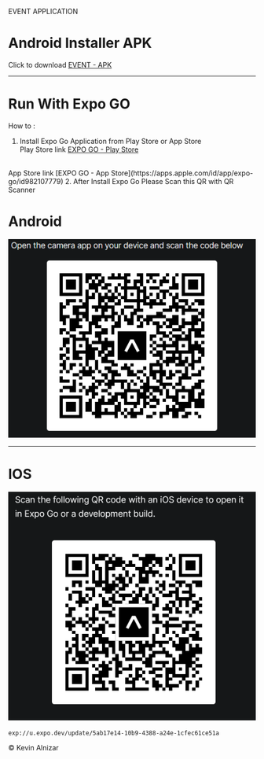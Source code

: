 EVENT APPLICATION

# Android Installer APK 
Click to download [EVENT - APK](https://github.com/kevinxcode/publish-app/raw/main/apk/ct-event_v7.apk)

-----

# Run With Expo GO
How to : 
1. Install Expo Go Application from Play Store or App Store
<br>Play Store link [EXPO GO - Play Store](https://play.google.com/store/apps/details?id=host.exp.exponent&hl=en-ID)
<br>
App Store link [EXPO GO - App Store](https://apps.apple.com/id/app/expo-go/id982107779)
2. After Install Expo Go Please Scan this QR with QR Scanner 

# Android 
![alt text](images/ptct-event-android.png)

---

# IOS
![alt text](images/ptct-event-ios.png)
```
exp://u.expo.dev/update/5ab17e14-10b9-4388-a24e-1cfec61ce51a
```

&copy; Kevin Alnizar